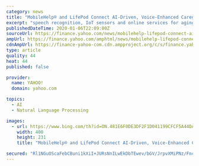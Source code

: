 ```yaml
---
category: news
title: "MobileHelp® and LifePod Connect AI-Driven, Voice-Enhanced Caregiving Solution with Emergency Response"
excerpt: "speech recognition, IoT sensors and online services for aging adults, works closely with families, professional caregivers, and senior living communities to support healthy, engaged and independent living and reduce the costs of long-term care. To learn more or to sign up for a LifePod subscription, visit https://lifepod.com."
publishedDateTime: 2020-01-06T22:09:00Z
sourceUrl: https://finance.yahoo.com/news/mobilehelp-lifepod-connect-ai-driven-130000932.html
ampUrl: https://finance.yahoo.com/amphtml/news/mobilehelp-lifepod-connect-ai-driven-130000932.html
cdnAmpUrl: https://finance-yahoo-com.cdn.ampproject.org/c/s/finance.yahoo.com/amphtml/news/mobilehelp-lifepod-connect-ai-driven-130000932.html
type: article
quality: 44
heat: 44
published: false

provider:
  name: YAHOO!
  domain: yahoo.com

topics:
  - AI
  - Natural Language Processing

images:
  - url: https://www.bing.com/th?id=ON.481E6F0DE3DF2F1D041199CFCF5A44DA
    width: 400
    height: 231
    title: "MobileHelp® and LifePod Connect AI-Driven, Voice-Enhanced Caregiving Solution with Emergency Response"

secured: "Rl1NGuOScaFebCBuni1kXiI+JURsNnILwEkDbTEwev/bGV/JrpvXMiPNz/FncZZb0g1B3lX6hqn8LFikAm0BPvEX5TEbH64otAVfxwcwz+DMFGSO2ZrfiYGTJ8nfysiDyUItimMsLpZPaVMDzwk7CvvQ97gu6ZB9Vz5bzmaLK9hVha3+SlFa9A63EHDyuirdhRJZE8NOsPJne01aL/fTQ89+vj/5jM9hBy21eQF8TYIXB8icJooqjWUCaoxzz+ol10idEXoDMC+LScFVljNjCw==;6ehNZJ15Eti75FLhYcaudQ=="
---
```


